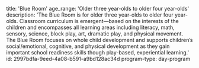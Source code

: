 title: 'Blue Room'
age_range: 'Older three year-olds to older four year-olds'
description: 'The Blue Room is for older three year-olds to older four year-olds. Classroom curriculum is emergent—based on the interests of the children and encompasses all learning areas including literacy, math, sensory, science, block play, art, dramatic play, and physical movement. The Blue Room focuses on whole child development and supports children’s social/emotional, cognitive, and physical development as they gain important school readiness skills though play-based, experiential learning.'
id: 2997bdfa-9eed-4a08-b591-a9bd128ac34d
program-type: day-program
